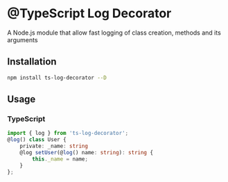 # @TypeScript Log Decorator
A Node.js module that allow fast logging of class creation, methods and its arguments

## Installation
```sh
npm install ts-log-decorator --D
```

## Usage

### TypeScript

```typescript
import { log } from 'ts-log-decorator';
@log() class User {
    private: _name: string
    @log setUser(@log() name: string): string {
        this._name = name;
    }
};
```